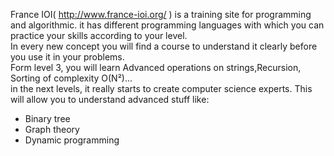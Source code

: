 France IOI( http://www.france-ioi.org/ ) is a training site for programming and algorithmic. it has different programming languages with which you can practice your skills according to your level. <br/>
In every new concept you will find a course to understand it clearly before you use it in your problems. <br/>
Form level 3, you will learn  Advanced operations on strings,Recursion, Sorting of complexity O(N²)... <br/>
in the next levels, it really starts to create computer science experts. This will allow you to understand advanced stuff like: <br/>
* Binary tree <br/>
* Graph theory <br/>
* Dynamic programming <br/>
